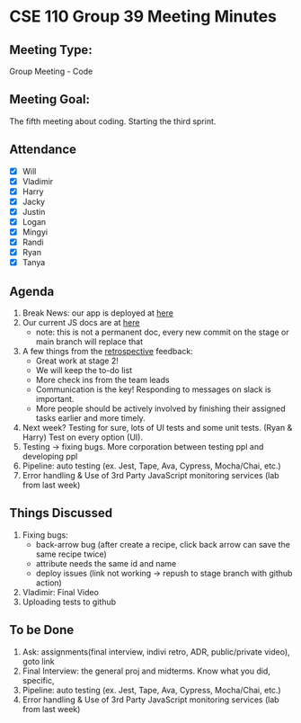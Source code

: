 # CSE 110 Group 39 Meeting Minutes

## Meeting Type:

Group Meeting - Code

## Meeting Goal:

The fifth meeting about coding. Starting the third sprint.

## Attendance

- [x] Will
- [x] Vladimir
- [x] Harry
- [x] Jacky
- [x] Justin
- [x] Logan
- [x] Mingyi
- [x] Randi
- [x] Ryan
- [x] Tanya

## Agenda

1. Break News: our app is deployed at [here](https://alien-traveler.github.io/cse110-fa22-group39/source/webapp/)
2. Our current JS docs are at [here](https://alien-traveler.github.io/cse110-fa22-group39/docs/)
   - note: this is not a permanent doc, every new commit on the stage or main branch will replace that
3. A few things from the [retrospective](./112922-retrospective-2.md) feedback:
   - Great work at stage 2!
   - We will keep the to-do list
   - More check ins from the team leads
   - Communication is the key! Responding to messages on slack is important.
   - More people should be actively involved by finishing their assigned tasks earlier and more timely.
4. Next week? Testing for sure, lots of UI tests and some unit tests. (Ryan & Harry) Test on every option (UI).
5. Testing -> fixing bugs. More corporation between testing ppl and developing ppl
6. Pipeline: auto testing (ex. Jest, Tape, Ava, Cypress, Mocha/Chai, etc.)
7. Error handling & Use of 3rd Party JavaScript monitoring services (lab from last week)

## Things Discussed

1. Fixing bugs: 
   - back-arrow bug (after create a recipe, click back arrow can save the same recipe twice)
   - attribute needs the same id and name
   - deploy issues (link not working -> repush to stage branch with github action)
2. Vladimir: Final Video
3. Uploading tests to github

## To be Done

1. Ask: assignments(final interview, indivi retro, ADR, public/private video), goto link
2. Final Interview: the general proj and midterms. Know what you did, specific, 
3. Pipeline: auto testing (ex. Jest, Tape, Ava, Cypress, Mocha/Chai, etc.)
4. Error handling & Use of 3rd Party JavaScript monitoring services (lab from last week)
